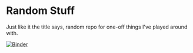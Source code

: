 # Random Stuff

Just like it the title says, random repo for one-off things I've played around with.

[![Binder](http://mybinder.org/badge.svg)](http://mybinder.org:/repo/jseesel/random_stuff)
